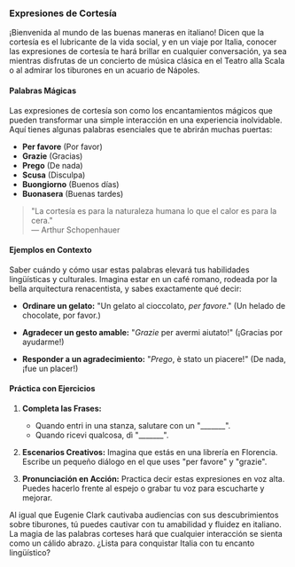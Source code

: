 ### Expresiones de Cortesía

¡Bienvenida al mundo de las buenas maneras en italiano! Dicen que la cortesía es el lubricante de la vida social, y en un viaje por Italia, conocer las expresiones de cortesía te hará brillar en cualquier conversación, ya sea mientras disfrutas de un concierto de música clásica en el Teatro alla Scala o al admirar los tiburones en un acuario de Nápoles.

#### Palabras Mágicas

Las expresiones de cortesía son como los encantamientos mágicos que pueden transformar una simple interacción en una experiencia inolvidable. Aquí tienes algunas palabras esenciales que te abrirán muchas puertas:

- **Per favore** (Por favor)
- **Grazie** (Gracias)
- **Prego** (De nada)
- **Scusa** (Disculpa)
- **Buongiorno** (Buenos días)
- **Buonasera** (Buenas tardes)

> "La cortesía es para la naturaleza humana lo que el calor es para la cera."  
> — Arthur Schopenhauer

#### Ejemplos en Contexto

Saber cuándo y cómo usar estas palabras elevará tus habilidades lingüísticas y culturales. Imagina estar en un café romano, rodeada por la bella arquitectura renacentista, y sabes exactamente qué decir:

- **Ordinare un gelato:** "Un gelato al cioccolato, *per favore*." 
  (Un helado de chocolate, por favor.)

- **Agradecer un gesto amable:** "*Grazie* per avermi aiutato!" 
  (¡Gracias por ayudarme!)

- **Responder a un agradecimiento:** "*Prego*, è stato un piacere!" 
  (De nada, ¡fue un placer!)

#### Práctica con Ejercicios

1. **Completa las Frases:**
   - Quando entri in una stanza, salutare con un "_______".
   - Quando ricevi qualcosa, dì "_______".

2. **Escenarios Creativos:** Imagina que estás en una librería en Florencia. Escribe un pequeño diálogo en el que uses "per favore" y "grazie".

3. **Pronunciación en Acción:** Practica decir estas expresiones en voz alta. Puedes hacerlo frente al espejo o grabar tu voz para escucharte y mejorar.

Al igual que Eugenie Clark cautivaba audiencias con sus descubrimientos sobre tiburones, tú puedes cautivar con tu amabilidad y fluidez en italiano. La magia de las palabras corteses hará que cualquier interacción se sienta como un cálido abrazo. ¿Lista para conquistar Italia con tu encanto lingüístico?
